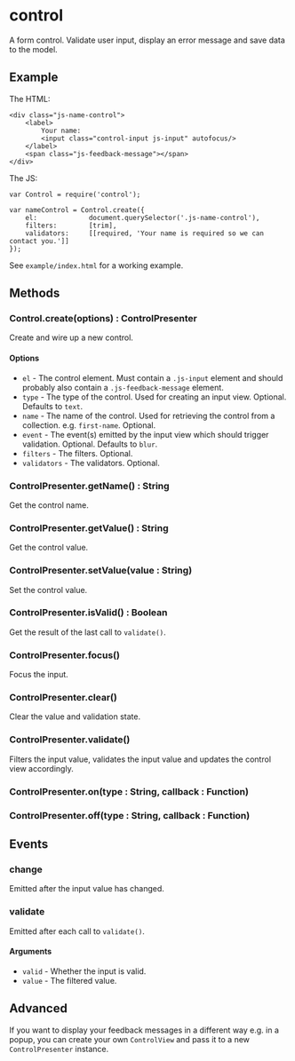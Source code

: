 # control

A form control. Validate user input, display an error message and save data to the model.

## Example

The HTML:

    <div class="js-name-control">
        <label>
            Your name:
            <input class="control-input js-input" autofocus/>
        </label>
        <span class="js-feedback-message"></span>
    </div>

The JS:
    
    var Control = require('control');
    
    var nameControl = Control.create({
        el:             document.querySelector('.js-name-control'),
        filters:        [trim],
        validators:     [[required, 'Your name is required so we can contact you.']]
    });
    
See `example/index.html` for a working example.

## Methods

### Control.create(options) : ControlPresenter

Create and wire up a new control.

#### Options

 - `el` - The control element. Must contain a `.js-input` element and should probably also contain a `.js-feedback-message` element.
 - `type` - The type of the control. Used for creating an input view. Optional. Defaults to `text`.
 - `name` - The name of the control. Used for retrieving the control from a collection. e.g. `first-name`. Optional. 
 - `event` - The event(s) emitted by the input view which should trigger validation. Optional. Defaults to `blur`.
 - `filters` - The filters. Optional. 
 - `validators` - The validators. Optional. 

### ControlPresenter.getName() : String

Get the control name.

### ControlPresenter.getValue() : String

Get the control value.

### ControlPresenter.setValue(value : String)

Set the control value.

### ControlPresenter.isValid() : Boolean

Get the result of the last call to `validate()`. 

### ControlPresenter.focus()

Focus the input.

### ControlPresenter.clear()

Clear the value and validation state.

### ControlPresenter.validate()

Filters the input value, validates the input value and updates the control view accordingly.

### ControlPresenter.on(type : String, callback : Function)

### ControlPresenter.off(type : String, callback : Function)

## Events

### change

Emitted after the input value has changed.

### validate

Emitted after each call to `validate()`.

#### Arguments

- `valid` - Whether the input is valid.
- `value` - The filtered value.

## Advanced

If you want to display your feedback messages in a different way e.g. in a popup, you can create your own `ControlView` 
and pass it to a new `ControlPresenter` instance.